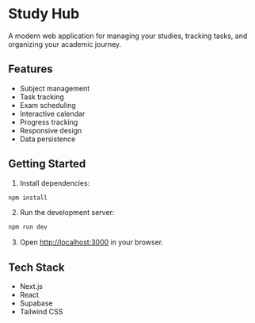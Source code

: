 # Study Hub

A modern web application for managing your studies, tracking tasks, and organizing your academic journey.

## Features

- Subject management
- Task tracking
- Exam scheduling
- Interactive calendar
- Progress tracking
- Responsive design
- Data persistence

## Getting Started

1. Install dependencies:
```bash
npm install
```

2. Run the development server:
```bash
npm run dev
```

3. Open [http://localhost:3000](http://localhost:3000) in your browser.

## Tech Stack

- Next.js
- React
- Supabase
- Tailwind CSS

